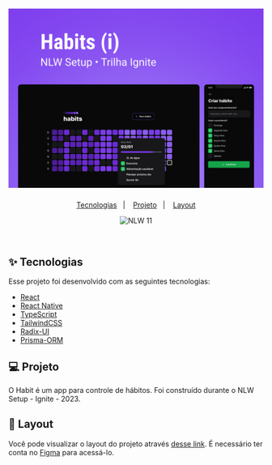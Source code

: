 <h1 align="center">
  <img alt="Habits" title="habit.app" src=".github/Cover.png" />
</h1>

<p align="center">
  <a href="#-tecnologias">Tecnologias</a>&nbsp;&nbsp;&nbsp;|&nbsp;&nbsp;&nbsp;
  <a href="#-projeto">Projeto</a>&nbsp;&nbsp;&nbsp;|&nbsp;&nbsp;&nbsp;
  <a href="#-layout">Layout</a>
</p>

<p align="center">
 <img src="https://img.shields.io/static/v1?label=NLW&message=11&color=8257E5&labelColor=000000" alt="NLW 11" />
</p>

<br>

## ✨ Tecnologias

Esse projeto foi desenvolvido com as seguintes tecnologias:

- [React](https://reactjs.org)
- [React Native](https://reactnative.dev/)
- [TypeScript](https://www.typescriptlang.org/)
- [TailwindCSS](https://tailwindcss.com/)
- [Radix-UI](https://www.radix-ui.com/)
- [Prisma-ORM](https://www.prisma.io/)

## 💻 Projeto

O Habit é um app para controle de hábitos. Foi construído durante o NLW Setup - Ignite - 2023.
## 🔖 Layout

Você pode visualizar o layout do projeto através [desse link](https://www.figma.com/file/ZOhgkakt5F06hNb4VF78zV/Habits-(i)-(Community)?t=1XGYsW2OPtBKEGA2-6). É necessário ter conta no [Figma](http://figma.com/) para acessá-lo.

